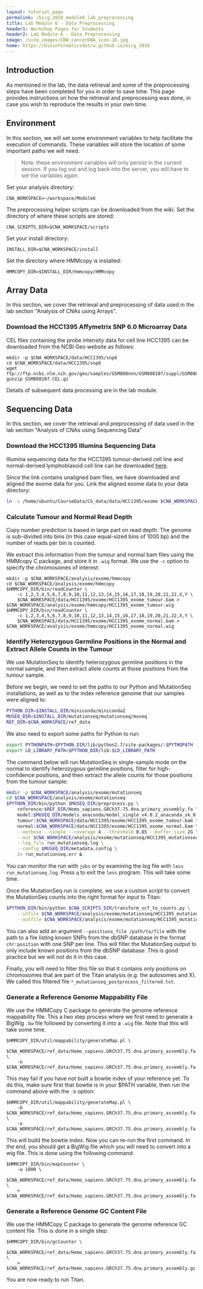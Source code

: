 ```yaml
---
layout: tutorial_page
permalink: /bicg_2018_module6_lab_preprocessing
title: Lab Module 6 - Data Preprocessing
header1: Workshop Pages for Students
header2: Lab Module 6 - Data Preprocessing
image: /site_images/CBW_cancerDNA_icon-16.jpg
home: https://bioinformaticsdotca.github.io/bicg_2018
---
```


## Introduction

As mentioned in the lab, the data retrieval and some of the preprocessing steps have been completed for you in order to save time. This page provides instructions on how the retrieval and preprocessing was done, in case you wish to reproduce the results in your own time. 

## Environment

In this section, we will set some environment variables to help facilitate the execution of commands. These variables will store the location of some important paths we will need.

>Note: these environment variables will only persist in the current session. If you log out and log back into the server, you will have to set the variables again.

Set your analysis directory:

```
CNA_WORKSPACE=~/workspace/Module6
```

The preprocessing helper scripts can be downloaded from the wiki. Set the directory of where these scripts are stored:

```
CNA_SCRIPTS_DIR=$CNA_WORKSPACE/scripts
```

Set your install directory:

```
INSTALL_DIR=$CNA_WORKSPACE/install
```

Set the directory where HMMcopy is installed:

```
HMMCOPY_DIR=$INSTALL_DIR/hmmcopy/HMMcopy
```

## Array Data

In this section, we cover the retrieval and preprocessing of data used in the lab section 
"Analysis of CNAs using Arrays".

### Download the HCC1395 Affymetrix SNP 6.0 Microarray Data

CEL files containing the probe intensity data for cell line HCC1395 can be downloaded from the NCBI Geo website as follows:

```
mkdir -p $CNA_WORKSPACE/data/HCC1395/snp6
cd $CNA_WORKSPACE/data/HCC1395/snp6
wget ftp://ftp.ncbi.nlm.nih.gov/geo/samples/GSM888nnn/GSM888107/suppl/GSM888107.CEL.gz
gunzip GSM888107.CEL.gz
```

Details of subsequent data processing are in the lab module.

## Sequencing Data

In this section, we cover the retrieval and preprocessing of data used in the lab section 
"Analysis of CNAs using Sequencing Data"

### Download the HCC1395 Illumina Sequencing Data

Illumina sequencing data for the HCC1395 tumour-derived cell line and normal-derived lymphoblasoid cell line can be downloaded [here](https://github.com/genome/gms/wiki/HCC1395-WGS-Exome-RNA-Seq-Data).

Since the link contains unaligned bam files, we have downloaded and aligned the exome data for you. Link the aligned exome data to your data directory:

~~~bash
ln -s /home/ubuntu/CourseData/CG_data/data/HCC1395/exome $CNA_WORKSPACE/data/HCC1395
~~~

### Calculate Tumour and Normal Read Depth

Copy number prediction is based in large part on read depth.  The genome is sub-divided into bins (in this case equal-sized bins of 1000 bp) and the number of reads per bin is counted. 

We extract this information from the tumour and normal bam files using the HMMcopy C package, and store it in `.wig` format.  We use the `-c` option to specify the chromosomes of interest:

```
mkdir -p $CNA_WORKSPACE/analysis/exome/hmmcopy
cd $CNA_WORKSPACE/analysis/exome/hmmcopy
$HMMCOPY_DIR/bin/readCounter \
	-c 1,2,3,4,5,6,7,8,9,10,11,12,13,14,15,16,17,18,19,20,21,22,X,Y \
	$CNA_WORKSPACE/data/HCC1395/exome/HCC1395_exome_tumour.bam > $CNA_WORKSPACE/analysis/exome/hmmcopy/HCC1395_exome_tumour.wig
$HMMCOPY_DIR/bin/readCounter \
	-c 1,2,3,4,5,6,7,8,9,10,11,12,13,14,15,16,17,18,19,20,21,22,X,Y \
	$CNA_WORKSPACE/data/HCC1395/exome/HCC1395_exome_normal.bam > $CNA_WORKSPACE/analysis/exome/hmmcopy/HCC1395_exome_normal.wig 
```

### Identify Heterozygous Germline Positions in the Normal and Extract Allele Counts in the Tumour

We use MutationSeq to identify heterozygous germline positions in the normal sample, and then extract allele counts at those positions from the tumour sample. 

Before we begin, we need to set the paths to our Python and MutationSeq installations, as well as to the index reference genome that our samples were aligned to:

~~~bash
PYTHON_DIR=$INSTALL_DIR/miniconda/miniconda2
MUSEQ_DIR=$INSTALL_DIR/mutationseq/mutationseq/museq
REF_DIR=$CNA_WORKSPACE/ref_data
~~~

We also need to export some paths for Python to run:

~~~bash
export PYTHONPATH=$PYTHON_DIR/lib/python2.7/site-packages/:$PYTHOPATH
export LD_LIBRARY_PATH=$PYTHON_DIR/lib:$LD_LIBRARY_PATH
~~~

The command below will run MutationSeq in single-sample mode on the normal to identify heterozygous germline positions, filter for high-confidence positions, and then extract the allele counts for those positions from the tumour sample:

~~~bash
mkdir -p $CNA_WORKSPACE/analysis/exome/mutationseq
cd $CNA_WORKSPACE/analysis/exome/mutationseq
$PYTHON_DIR/bin/python $MUSEQ_DIR/preprocess.py \
	reference:$REF_DIR/Homo_sapiens.GRCh37.75.dna.primary_assembly.fa \
	model:$MUSEQ_DIR/models_anaconda/model_single_v4.0.2_anaconda_sk_0.13.1.npz \
	tumour:$CNA_WORKSPACE/data/HCC1395/exome/HCC1395_exome_tumour.bam \
	normal:$CNA_WORKSPACE/data/HCC1395/exome/HCC1395_exome_normal.bam \
	--verbose --single --coverage 4 --threshold 0.85 --buffer_size 2G \
	--out $CNA_WORKSPACE/analysis/exome/mutationseq/HCC1395_mutationseq.vcf \
	--log_file run_mutationseq.log \
	--config $MUSEQ_DIR/metadata.config \
	2> run_mutationseq.err &
~~~

You can monitor the run with `jobs` or by examining the log file with `less run_mutationseq.log`. Press `q` to exit the `less` program. This will take some time.

Once the MutationSeq run is complete, we use a custom script to convert the MutationSeq counts into the right format for input to Titan:

~~~bash
$PYTHON_DIR/bin/python $CNA_SCRIPTS_DIR/transform_vcf_to_counts.py \
	--infile $CNA_WORKSPACE/analysis/exome/mutationseq/HCC1395_mutationseq.vcf \
	--outfile $CNA_WORKSPACE/analysis/exome/mutationseq/HCC1395_mutationseq_postprocess.txt
~~~

You can also add an argument `--positions_file /path/to/file` with the path to a file listing known SNPs from the dbSNP database in the format `chr:position` with one SNP per line. This will filter the MutationSeq output to only include known positions from the dbSNP database. This is good practice but we will not do it in this case.

Finally, you will need to filter this file so that it contains only positions on chromosomes that are part of the Titan analysis (e.g. the autosomes and X). We called this filtered file `*_mutationseq_postprocess_filtered.txt`.

### Generate a Reference Genome Mappability File

We use the HMMCopy C package to generate the genome reference mappability file. This a two step process where we first need to generate a BigWig `.bw` file followed by converting it into a `.wig` file. Note that this will take some time.

```
$HMMCOPY_DIR/util/mappability/generateMap.pl \
	$CNA_WORKSPACE/ref_data/Homo_sapiens.GRCh37.75.dna.primary_assembly.fa \
	-o $CNA_WORKSPACE/ref_data/Homo_sapiens.GRCh37.75.dna.primary_assembly.fa.map.bw
```

This may fail if you have not built a bowtie index of your reference yet. To do this, make sure first that bowtie is in your $PATH variable, then run the command above with the `-b` option:

```
$HMMCOPY_DIR/util/mappability/generateMap.pl \
	-b $CNA_WORKSPACE/ref_data/Homo_sapiens.GRCh37.75.dna.primary_assembly.fa \
	-o $CNA_WORKSPACE/ref_data/Homo_sapiens.GRCh37.75.dna.primary_assembly.fa.map.bw
```

This will build the bowtie index. Now you can re-run the first command. In the end, you should get a BigWig file which you will need to convert into a wig file. This is done using the following command:

```
$HMMCOPY_DIR/bin/mapCounter \
	-w 1000 \
	$CNA_WORKSPACE/ref_data/Homo_sapiens.GRCh37.75.dna.primary_assembly.fa.map.bw \
	> $CNA_WORKSPACE/ref_data/Homo_sapiens.GRCh37.75.dna.primary_assembly.fa.map.ws_1000.wig
```

### Generate a Reference Genome GC Content File

We use the HMMCopy C package to generate the genome reference GC content file. This is done in a single step:

```
$HMMCOPY_DIR/bin/gcCounter \
	$CNA_WORKSPACE/ref_data/Homo_sapiens.GRCh37.75.dna.primary_assembly.fa \
	> $CNA_WORKSPACE/ref_data/Homo_sapiens.GRCh37.75.dna.primary_assembly.gc.wig
```

You are now ready to run Titan.
